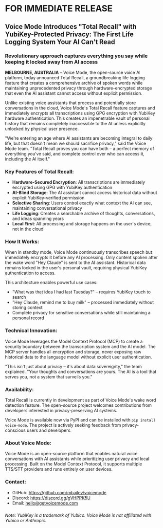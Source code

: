 # FOR IMMEDIATE RELEASE

## Voice Mode Introduces "Total Recall" with YubiKey-Protected Privacy: The First Life Logging System Your AI Can't Read

### Revolutionary approach captures everything you say while keeping it locked away from AI access

**MELBOURNE, AUSTRALIA** – Voice Mode, the open-source voice AI platform, today announced Total Recall, a groundbreaking life logging feature that creates a comprehensive archive of spoken words while maintaining unprecedented privacy through hardware-encrypted storage that even the AI assistant cannot access without explicit permission.

Unlike existing voice assistants that process and potentially store conversations in the cloud, Voice Mode's Total Recall feature captures and immediately encrypts all transcriptions using GPG encryption with YubiKey hardware authentication. This creates an impenetrable vault of personal history that remains completely inaccessible to the AI unless explicitly unlocked by physical user presence.

"We're entering an age where AI assistants are becoming integral to daily life, but that doesn't mean we should sacrifice privacy," said the Voice Mode team. "Total Recall proves you can have both – a perfect memory of everything you've said, and complete control over who can access it, including the AI itself."

### Key Features of Total Recall:

- **Hardware-Secured Encryption**: All transcriptions are immediately encrypted using GPG with YubiKey authentication
- **AI-Blind Storage**: The AI assistant cannot access historical data without explicit YubiKey-verified permission
- **Selective Sharing**: Users control exactly what context the AI can see, maintaining conversational privacy
- **Life Logging**: Creates a searchable archive of thoughts, conversations, and ideas spanning years
- **Local First**: All processing and storage happens on the user's device, not in the cloud

### How It Works:

When in standby mode, Voice Mode continuously transcribes speech but immediately encrypts it before any AI processing. Only content spoken after the wake word "Hey Claude" is sent to the AI assistant. Historical data remains locked in the user's personal vault, requiring physical YubiKey authentication to access.

This architecture enables powerful use cases:
- "What was that idea I had last Tuesday?" – requires YubiKey touch to search
- "Hey Claude, remind me to buy milk" – processed immediately without storing context
- Complete privacy for sensitive conversations while still maintaining a personal record

### Technical Innovation:

Voice Mode leverages the Model Context Protocol (MCP) to create a security boundary between the transcription system and the AI model. The MCP server handles all encryption and storage, never exposing raw historical data to the language model without explicit user authentication.

"This isn't just about privacy – it's about data sovereignty," the team explained. "Your thoughts and conversations are yours. The AI is a tool that serves you, not a system that surveils you."

### Availability:

Total Recall is currently in development as part of Voice Mode's wake word detection feature. The open-source project welcomes contributions from developers interested in privacy-preserving AI systems.

Voice Mode is available now via PyPI and can be installed with `pip install voice-mode`. The project is actively seeking feedback from privacy-conscious users and developers.

### About Voice Mode:

Voice Mode is an open-source platform that enables natural voice conversations with AI assistants while prioritizing user privacy and local processing. Built on the Model Context Protocol, it supports multiple TTS/STT providers and runs entirely on user devices.

### Contact:
- GitHub: https://github.com/mbailey/voicemode
- Discord: https://discord.gg/gVHPPK5U
- Email: hello@getvoicemode.com

###

*Note: YubiKey is a trademark of Yubico. Voice Mode is not affiliated with Yubico or Anthropic.*